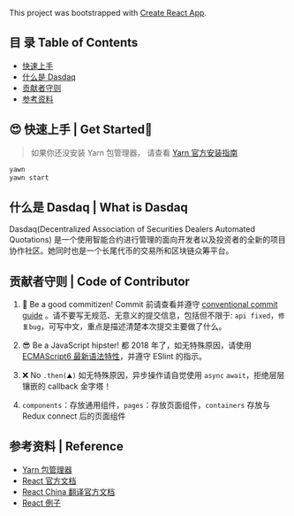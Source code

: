 This project was bootstrapped with [Create React App](https://github.com/facebookincubator/create-react-app).

## 目 录   Table of Contents

- [快速上手](#get-start)
- [什么是 Dasdaq](#what-is-dasdaq)
- [贡献者守则](#code-of-contributor)
- [参考资料](#reference)


## 😍 快速上手 | Get Started 

> 如果你还没安装 Yarn 包管理器， 请查看 [Yarn 官方安装指南](https://yarnpkg.com/zh-Hans/docs/install)

```bash
yawn 
yawn start
```


## 什么是 Dasdaq | What is Dasdaq

Dasdaq(Decentralized Association of Securities Dealers Automated Quotations) 是一个使用智能合约进行管理的面向开发者以及投资者的全新的项目协作社区。她同时也是一个长尾代币的交易所和区块链众筹平台。


## 贡献者守则 | Code of Contributor

1. 👮‍ Be a good commitizen! Commit 前请查看并遵守 [conventional commit guide](https://github.com/marionebl/commitlint/tree/master/%40commitlint/config-conventional) 。请不要写无规范、无意义的提交信息，包括但不限于: `api fixed`，`修复bug`，可写中文，重点是描述清楚本次提交主要做了什么。

1. 😎 Be a JavaScript hipster! 都 2018 年了，如无特殊原因，请使用 [ECMAScript6 最新语法特性](http://es6.ruanyifeng.com/)，并遵守 ESlint 的指示。

1. ❌ No `.then(⛰️)` 如无特殊原因，异步操作请自觉使用 `async` `await`，拒绝层层镶嵌的 callback 金字塔！

1. `components`：存放通用组件，`pages`：存放页面组件，`containers` 存放与 Redux connect 后的页面组件

## 参考资料 | Reference
- [Yarn 包管理器](https://yarnpkg.com/zh-Hans/)
- [React 官方文档](https://reactjs.org/docs/getting-started.html)
- [React China 翻译官方文档](https://doc.react-china.org/docs/hello-world.html)
- [React 例子](https://github.com/enaqx/awesome-react#example-apps)
